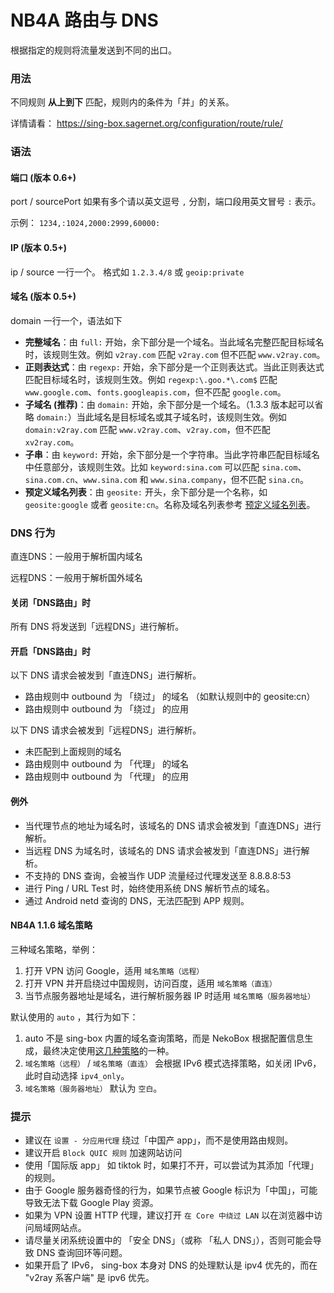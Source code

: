 # NB4A 路由与 DNS

根据指定的规则将流量发送到不同的出口。

### 用法

不同规则 **从上到下** 匹配，规则内的条件为「并」的关系。

详情请看： https://sing-box.sagernet.org/configuration/route/rule/

### 语法

#### 端口 (版本 0.6+)

port / sourcePort 如果有多个请以英文逗号 `,` 分割，端口段用英文冒号 `:` 表示。

示例： `1234,:1024,2000:2999,60000:`

#### IP (版本 0.5+)

ip / source 一行一个。 格式如 `1.2.3.4/8` 或 `geoip:private`

#### 域名 (版本 0.5+)

domain 一行一个，语法如下

- **完整域名**：由 `full:` 开始，余下部分是一个域名。当此域名完整匹配目标域名时，该规则生效。例如 `v2ray.com` 匹配 `v2ray.com` 但不匹配 `www.v2ray.com`。
- **正则表达式**：由 `regexp:` 开始，余下部分是一个正则表达式。当此正则表达式匹配目标域名时，该规则生效。例如 `regexp:\.goo.*\.com$` 匹配 `www.google.com`、`fonts.googleapis.com`，但不匹配 `google.com`。
- **子域名 (推荐)**：由 `domain:` 开始，余下部分是一个域名。（1.3.3 版本起可以省略 `domain:`）当此域名是目标域名或其子域名时，该规则生效。例如 `domain:v2ray.com` 匹配 `www.v2ray.com`、`v2ray.com`，但不匹配 `xv2ray.com`。
- **子串**：由 `keyword:` 开始，余下部分是一个字符串。当此字符串匹配目标域名中任意部分，该规则生效。比如 `keyword:sina.com` 可以匹配 `sina.com`、`sina.com.cn`、`www.sina.com` 和 `www.sina.company`，但不匹配 `sina.cn`。
- **预定义域名列表**：由 `geosite:` 开头，余下部分是一个名称，如 `geosite:google` 或者 `geosite:cn`。名称及域名列表参考 [预定义域名列表](https://www.v2fly.org/config/routing.html#%E9%A2%84%E5%AE%9A%E4%B9%89%E5%9F%9F%E5%90%8D%E5%88%97%E8%A1%A8)。

### DNS 行为

直连DNS：一般用于解析国内域名

远程DNS：一般用于解析国外域名

#### 关闭「DNS路由」时

所有 DNS 将发送到「远程DNS」进行解析。

#### 开启「DNS路由」时

以下 DNS 请求会被发到「直连DNS」进行解析。

- 路由规则中 outbound 为 「绕过」 的域名 （如默认规则中的 geosite:cn） 
- 路由规则中 outbound 为 「绕过」 的应用 

以下 DNS 请求会被发到「远程DNS」进行解析。

- 未匹配到上面规则的域名
- 路由规则中 outbound 为 「代理」 的域名
- 路由规则中 outbound 为 「代理」 的应用

#### 例外

* 当代理节点的地址为域名时，该域名的 DNS 请求会被发到「直连DNS」进行解析。
* 当远程 DNS 为域名时，该域名的 DNS 请求会被发到「直连DNS」进行解析。
* 不支持的 DNS 查询，会被当作 UDP 流量经过代理发送至 8.8.8.8:53
* 进行 Ping / URL Test 时，始终使用系统 DNS 解析节点的域名。
* 通过 Android netd 查询的 DNS，无法匹配到 APP 规则。

#### NB4A 1.1.6 域名策略

三种域名策略，举例：

1. 打开 VPN 访问 Google，适用 `域名策略（远程）`
2. 打开 VPN 并开启绕过中国规则，访问百度，适用 `域名策略（直连）`
3. 当节点服务器地址是域名，进行解析服务器 IP 时适用 `域名策略（服务器地址）`

默认使用的 `auto` ，其行为如下：

1. auto 不是 sing-box 内置的域名查询策略，而是 NekoBox 根据配置信息生成，最终决定使用[这几种策略](https://sing-box.sagernet.org/configuration/dns/server/#strategy)的一种。
2. `域名策略（远程）` / `域名策略（直连）` 会根据 IPv6 模式选择策略，如关闭 IPv6，此时自动选择 `ipv4_only`。
3. `域名策略（服务器地址）` 默认为 `空白`。

### 提示

* 建议在 `设置 - 分应用代理` 绕过「中国产 app」，而不是使用路由规则。
* 建议开启 `Block QUIC 规则` 加速网站访问
* 使用「国际版 app」 如 tiktok 时，如果打不开，可以尝试为其添加「代理」的规则。
* 由于 Google 服务器奇怪的行为，如果节点被 Google 标识为「中国」，可能导致无法下载 Google Play 资源。
* 如果为 VPN 设置 HTTP 代理，建议打开 `在 Core 中绕过 LAN` 以在浏览器中访问局域网站点。
* 请尽量关闭系统设置中的 「安全 DNS」（或称 「私人 DNS」），否则可能会导致 DNS 查询回环等问题。
* 如果开启了 IPv6， sing-box 本身对 DNS 的处理默认是 ipv4 优先的，而在 "v2ray 系客户端" 是 ipv6 优先。
